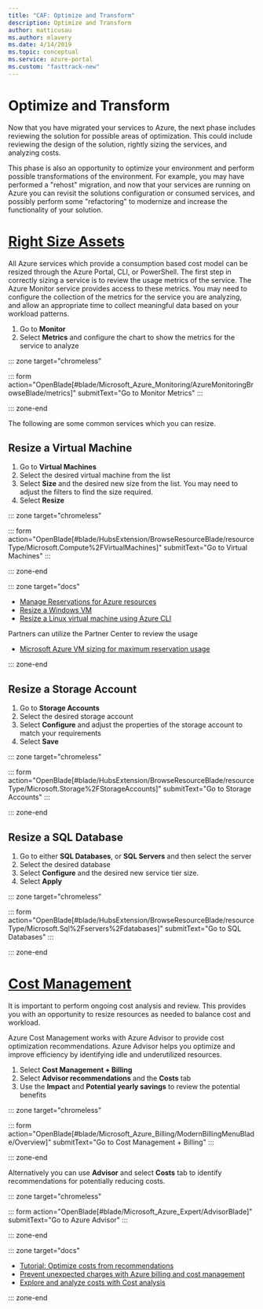 ```yaml
---
title: "CAF: Optimize and Transform"
description: Optimize and Transform
author: matticusau
ms.author: mlavery
ms.date: 4/14/2019
ms.topic: conceptual
ms.service: azure-portal
ms.custom: "fasttrack-new"
---
```


# Optimize and Transform

Now that you have migrated your services to Azure, the next phase includes reviewing the solution for possible areas of optimization. This could include reviewing the design of the solution, rightly sizing the services, and analyzing costs.

This phase is also an opportunity to optimize your environment and perform possible transformations of the environment. For example, you may have performed a "rehost" migration, and now that your services are running on Azure you can revisit the solutions configuration or consumed services, and possibly perform some "refactoring" to modernize and increase the functionality of your solution.

# [Right Size Assets](#tab/optimize)

All Azure services which provide a consumption based cost model can be resized through the Azure Portal, CLI, or PowerShell. The first step in correctly sizing a service is to review the usage metrics of the service. The Azure Monitor service provides access to these metrics. You may need to configure the collection of the metrics for the service you are analyzing, and allow an appropriate time to collect meaningful data based on your workload patterns.

1. Go to **Monitor**
1. Select **Metrics** and configure the chart to show the metrics for the service to analyze

::: zone target="chromeless"

::: form action="OpenBlade[#blade/Microsoft_Azure_Monitoring/AzureMonitoringBrowseBlade/metrics]" submitText="Go to Monitor Metrics" :::

::: zone-end

The following are some common services which you can resize.

## Resize a Virtual Machine

1. Go to **Virtual Machines**
1. Select the desired virtual machine from the list
1. Select **Size** and the desired new size from the list. You may need to adjust the filters to find the size required.
1. Select **Resize**

::: zone target="chromeless"

::: form action="OpenBlade[#blade/HubsExtension/BrowseResourceBlade/resourceType/Microsoft.Compute%2FVirtualMachines]" submitText="Go to Virtual Machines" :::

::: zone-end

::: zone target="docs"

* [Manage Reservations for Azure resources](https://docs.microsoft.com/en-us/azure/billing/billing-manage-reserved-vm-instance)
* [Resize a Windows VM](https://docs.microsoft.com/en-us/azure/virtual-machines/windows/resize-vm)
* [Resize a Linux virtual machine using Azure CLI](https://docs.microsoft.com/en-us/azure/virtual-machines/linux/change-vm-size)

Partners can utilize the Partner Center to review the usage

* [Microsoft Azure VM sizing for maximum reservation usage](https://docs.microsoft.com/en-us/partner-center/azure-usage)

::: zone-end

## Resize a Storage Account

1. Go to **Storage Accounts**
1. Select the desired storage account
1. Select **Configure** and adjust the properties of the storage account to match your requirements
1. Select **Save**

::: zone target="chromeless"

::: form action="OpenBlade[#blade/HubsExtension/BrowseResourceBlade/resourceType/Microsoft.Storage%2FStorageAccounts]" submitText="Go to Storage Accounts" :::

::: zone-end

## Resize a SQL Database

1. Go to either **SQL Databases**, or **SQL Servers** and then select the server
1. Select the desired database
1. Select **Configure** and the desired new service tier size.
1. Select **Apply**

::: zone target="chromeless"

::: form action="OpenBlade[#blade/HubsExtension/BrowseResourceBlade/resourceType/Microsoft.Sql%2Fservers%2Fdatabases]" submitText="Go to SQL Databases" :::

::: zone-end

# [Cost Management](#tab/ManageCost)

It is important to perform ongoing cost analysis and review. This provides you with an opportunity to resize resources as needed to balance cost and workload.

Azure Cost Management works with Azure Advisor to provide cost optimization recommendations. Azure Advisor helps you optimize and improve efficiency by identifying idle and underutilized resources.

1. Select **Cost Management + Billing**
1. Select **Advisor recommendations** and the **Costs** tab
1. Use the **Impact** and **Potential yearly savings** to review the potential benefits

::: zone target="chromeless"

::: form action="OpenBlade[#blade/Microsoft_Azure_Billing/ModernBillingMenuBlade/Overview]" submitText="Go to Cost Management + Billing" :::

::: zone-end

Alternatively you can use **Advisor** and select **Costs** tab to identify recommendations for potentially reducing costs.

::: zone target="chromeless"

::: form action="OpenBlade[#blade/Microsoft_Azure_Expert/AdvisorBlade]" submitText="Go to Azure Advisor" :::

::: zone-end

::: zone target="docs"

* [Tutorial: Optimize costs from recommendations](https://docs.microsoft.com/en-us/azure/cost-management/tutorial-acm-opt-recommendations)
* [Prevent unexpected charges with Azure billing and cost management](https://docs.microsoft.com/en-us/azure/billing/billing-getting-started)
* [Explore and analyze costs with Cost analysis](https://docs.microsoft.com/en-us/azure/cost-management/quick-acm-cost-analysis)

::: zone-end
